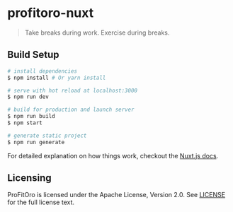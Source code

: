 # profitoro-nuxt

> Take breaks during work. Exercise during breaks.

## Build Setup

``` bash
# install dependencies
$ npm install # Or yarn install

# serve with hot reload at localhost:3000
$ npm run dev

# build for production and launch server
$ npm run build
$ npm start

# generate static project
$ npm run generate
```

For detailed explanation on how things work, checkout the [Nuxt.js docs](https://github.com/nuxt/nuxt.js).

## Licensing

ProFitOro is licensed under the Apache License, Version 2.0. See [LICENSE](LICENSE) for the full license text.
